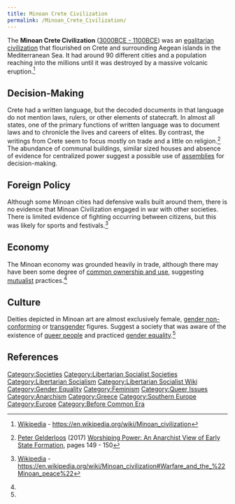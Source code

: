 ```yaml
---
title: Minoan Crete Civilization
permalink: /Minoan_Crete_Civilization/
---
```


The **Minoan Crete Civilization** ([3000BCE -
1100BCE](Timeline_of_Libertarian_Socialism.md "wikilink")) was an
[egalitarian
civilization](List_of_Libertarian_Socialist_Societies.md "wikilink") that
flourished on Crete and surrounding Aegean islands in the Mediterranean
Sea. It had around 90 different cities and a population reaching into
the millions until it was destroyed by a massive volcanic eruption.[^1]

## Decision-Making

Crete had a written language, but the decoded documents in that language
do not mention laws, rulers, or other elements of statecraft. In almost
all states, one of the primary functions of written language was to
document laws and to chronicle the lives and careers of elites. By
contrast, the writings from Crete seem to focus mostly on trade and a
little on religion.[^2] The abundance of communal buildings, similar
sized houses and absence of evidence for centralized power suggest a
possible use of [assemblies](Democratic_Assembly.md "wikilink") for
decision-making.

## Foreign Policy

Although some Minoan cities had defensive walls built around them, there
is no evidence that Minoan Civilization engaged in war with other
societies. There is limited evidence of fighting occurring between
citizens, but this was likely for sports and festivals.[^3]

## Economy

The Minoan economy was grounded heavily in trade, although there may
have been some degree of [common ownership and use](Commons.md "wikilink"),
suggesting [mutualist](Mutualism.md "wikilink") practices.[^4]

## Culture

Deities depicted in Minoan art are almost exclusively female, [gender
non-conforming](Gender_Non-Conformity.md "wikilink") or
[transgender](transgender.md "wikilink") figures. Suggest a society that
was aware of the existence of [queer people](Queer_People.md "wikilink")
and practiced [gender equality](Gender_Equality.md "wikilink").[^5]

## References

<references />

[Category:Societies](Category:Societies.md "wikilink")
[Category:Libertarian Socialist
Societies](Category:Libertarian_Socialist_Societies.md "wikilink")
[Category:Libertarian
Socialism](Category:Libertarian_Socialism.md "wikilink")
[Category:Libertarian Socialist
Wiki](Category:Libertarian_Socialist_Wiki.md "wikilink") [Category:Gender
Equality](Category:Gender_Equality.md "wikilink")
[Category:Feminism](Category:Feminism.md "wikilink") [Category:Queer
Issues](Category:Queer_Issues.md "wikilink")
[Category:Anarchism](Category:Anarchism.md "wikilink")
[Category:Greece](Category:Greece.md "wikilink") [Category:Southern
Europe](Category:Southern_Europe.md "wikilink")
[Category:Europe](Category:Europe.md "wikilink") [Category:Before Common
Era](Category:Before_Common_Era.md "wikilink")

[^1]: [Wikipedia](Wikipedia.md "wikilink") -
    <https://en.wikipedia.org/wiki/Minoan_civilization>

[^2]: [Peter Gelderloos](Peter_Gelderloos.md "wikilink") (2017) [Worshiping
    Power: An Anarchist View of Early State
    Formation](Worshiping_Power:_An_Anarchist_View_of_Early_State_Formation.md "wikilink"),
    pages 149 - 150

[^3]: [Wikipedia](Wikipedia.md "wikilink") -
    <https://en.wikipedia.org/wiki/Minoan_civilization#Warfare_and_the_%22Minoan_peace%22>

[^4]:

[^5]: